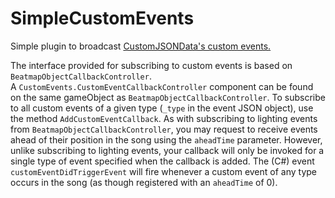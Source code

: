 # SimpleCustomEvents
Simple plugin to broadcast [CustomJSONData's custom events.](https://github.com/artemiswkearney/CustomJSONData/wiki/Custom-events)

The interface provided for subscribing to custom events is based on `BeatmapObjectCallbackController`.    
A `CustomEvents.CustomEventCallbackController` component can be found on the same gameObject as `BeatmapObjectCallbackController`. To subscribe to all custom events of a given type (`_type` in the event JSON object), use the method `AddCustomEventCallback`. As with subscribing to lighting events from `BeatmapObjectCallbackController`, you may request to receive events ahead of their position in the song using the `aheadTime` parameter. However, unlike subscribing to lighting events, your callback will only be invoked for a single type of event specified when the callback is added. The (C#) event `customEventDidTriggerEvent` will fire whenever a custom event of any type occurs in the song (as though registered with an `aheadTime` of 0).
